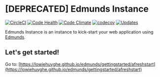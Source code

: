 
# [DEPRECATED] Edmunds Instance

[![CircleCI](https://img.shields.io/circleci/project/github/LowieHuyghe/edmunds-instance/master.svg)](https://circleci.com/gh/LowieHuyghe/edmunds-instance)
[![Code Health](https://landscape.io/github/LowieHuyghe/edmunds-instance/master/landscape.svg?style=flat)](https://landscape.io/github/LowieHuyghe/edmunds-instance/master)
[![Code Climate](https://codeclimate.com/github/LowieHuyghe/edmunds-instance/badges/gpa.svg)](https://codeclimate.com/github/LowieHuyghe/edmunds-instance)
[![codecov](https://codecov.io/gh/LowieHuyghe/edmunds-instance/branch/master/graph/badge.svg)](https://codecov.io/gh/LowieHuyghe/edmunds-instance)
[![Updates](https://pyup.io/repos/github/LowieHuyghe/edmunds-instance/shield.svg)](https://pyup.io/repos/github/LowieHuyghe/edmunds-instance/)

Edmunds Instance is an instance to kick-start your web application
using [Edmunds](https://github.com/LowieHuyghe/edmunds).


## Let's get started!

Go to: [https://lowiehuyghe.github.io/edmunds/gettingstarted/afreshstart](https://lowiehuyghe.github.io/edmunds/gettingstarted/afreshstart)
